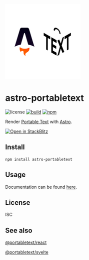 <div>
  <img src="https://raw.githubusercontent.com/theisel/astro-portabletext/main/logo.svg" width="240" alt="astro-portabletext logo">
</div>

# astro-portabletext

![license](https://img.shields.io/npm/l/astro-portabletext?style=flat-square)
[![build](https://img.shields.io/github/workflow/status/theisel/astro-portabletext/CI?style=flat-square)](https://github.com/theisel/astro-portabletext/actions)
[![npm](https://img.shields.io/npm/v/astro-portabletext?style=flat-square)](https://www.npmjs.com/package/astro-portabletext)

Render [Portable Text](https://portabletext.org/) with [Astro](https://astro.build/).

[![Open in StackBlitz](https://developer.stackblitz.com/img/open_in_stackblitz.svg)](https://stackblitz.com/github/theisel/astro-portabletext/tree/main/demo)

## Install

```
npm install astro-portabletext
```

## Usage

Documentation can be found [here](astro-portabletext/README.md).

## License

ISC

## See also

[@portabletext/react](https://github.com/portabletext/react-portabletext)

[@portabletext/svelte](https://github.com/portabletext/svelte-portabletext)
